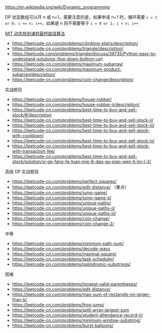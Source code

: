 https://en.wikipedia.org/wiki/Dynamic_programming

DP 状态数组可以开 n 或 n+1，需要注意的是，如果申请 n+1 时，循环需要
`i = 1 or 0; i <= n; i++`，如果是 n 则不需要等于 `i = 0 or 1; i < n; i++`

[MIT 动态规划课程最短路径算法](https://www.bilibili.com/video/av53233912?from=search&seid=2847395688604491997)

- https://leetcode-cn.com/problems/climbing-stairs/description/
- https://leetcode-cn.com/problems/triangle/description/
- https://leetcode.com/problems/triangle/discuss/38735/Python-easy-to-understand-solutions-(top-down-bottom-up)
- https://leetcode-cn.com/problems/maximum-subarray/
- https://leetcode-cn.com/problems/maximum-product-subarray/description/
- https://leetcode-cn.com/problems/coin-change/description/

实战题目

- https://leetcode-cn.com/problems/house-robber/
- https://leetcode-cn.com/problems/house-robber-ii/description/
- https://leetcode-cn.com/problems/best-time-to-buy-and-sell-stock/#/description
- https://leetcode-cn.com/problems/best-time-to-buy-and-sell-stock-ii/
- https://leetcode-cn.com/problems/best-time-to-buy-and-sell-stock-iii/
- https://leetcode-cn.com/problems/best-time-to-buy-and-sell-stock-with-cooldown/
- https://leetcode-cn.com/problems/best-time-to-buy-and-sell-stock-iv/
- https://leetcode-cn.com/problems/best-time-to-buy-and-sell-stock-with-transaction-fee/
- https://leetcode-cn.com/problems/best-time-to-buy-and-sell-stock/solution/yi-ge-fang-fa-tuan-mie-6-dao-gu-piao-wen-ti-by-l-3/

高级 DP 实战题目

- https://leetcode-cn.com/problems/perfect-squares/
- https://leetcode-cn.com/problems/edit-distance/ （重点）
- https://leetcode-cn.com/problems/jump-game/
- https://leetcode-cn.com/problems/jump-game-ii/
- https://leetcode-cn.com/problems/unique-paths/
- https://leetcode-cn.com/problems/unique-paths-ii/
- https://leetcode-cn.com/problems/unique-paths-iii/
- https://leetcode-cn.com/problems/coin-change/
- https://leetcode-cn.com/problems/coin-change-2/

中等

- https://leetcode-cn.com/problems/minimum-path-sum/
- https://leetcode-cn.com/problems/decode-ways
- https://leetcode-cn.com/problems/maximal-square/
- https://leetcode-cn.com/problems/task-scheduler/
- https://leetcode-cn.com/problems/palindromic-substrings/

困难

- https://leetcode-cn.com/problems/longest-valid-parentheses/
- https://leetcode-cn.com/problems/edit-distance/
- https://leetcode-cn.com/problems/max-sum-of-rectangle-no-larger-than-k/
- https://leetcode-cn.com/problems/frog-jump/
- https://leetcode-cn.com/problems/split-array-largest-sum
- https://leetcode-cn.com/problems/student-attendance-record-ii/
- https://leetcode-cn.com/problems/minimum-window-substring/
- https://leetcode-cn.com/problems/burst-balloons/
